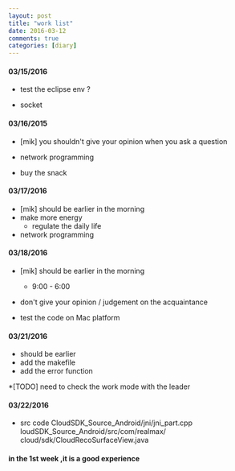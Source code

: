 ```yaml
---
layout: post
title: "work list"
date: 2016-03-12
comments: true
categories: [diary]
---
```


#### 03/15/2016
 * test the eclipse env ?

 * socket

#### 03/16/2015
  * [mik] you shouldn't give your opinion when you ask a question
   
  * network programming

  * buy the snack

#### 03/17/2016
  * [mik] should be earlier in the morning
  * make more energy
     - regulate the daily life
  * network programming

#### 03/18/2016
  * [mik] should be earlier in the morning
     - 9:00 - 6:00
  
  * don't give your opinion / judgement on the acquaintance 
  * test the code on Mac platform

#### 03/21/2016
  * should be earlier
  * add the makefile
  * add the error function

  *[TODO] need to check the work mode with the leader


#### 03/22/2016
  * src code
CloudSDK_Source_Android/jni/jni_part.cpp
loudSDK_Source_Android/src/com/realmax/ cloud/sdk/CloudRecoSurfaceView.java

#### in the 1st week ,it is a good experience